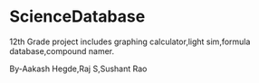 # ScienceDatabase
12th Grade project 
includes graphing calculator,light sim,formula database,compound namer.



By-Aakash Hegde,Raj S,Sushant Rao

